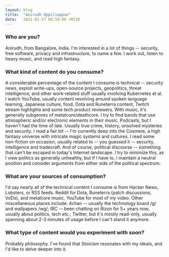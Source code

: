 ```yaml
---
layout: blog
title:  "Anirudh Oppiliappan"
date:   2021-02-27 00:50:00 +0530
---
```

### Who are you?
Anirudh, from Bangalore, India. I'm interested in a lot of things -- security, free software, privacy and infrastructure, to name a few. I work out, listen to heavy music, and read high fantasy.

### What kind of content do you consume?
A considerable percentage of the content I consume is technical -- security news, exploit write-ups, open-source projects, geopolitics, threat intelligence, and other work-related stuff usually involving Kubernetes et al. I watch YouTube, usually content revolving around spoken language learning, Japanese culture, food, Dota and Runeterra content, Twitch stream highlights and some tech product reviewers. With music, it's generally subgenres of metalcore/deathcore. I try to find bands that use atmospheric and/or electronic elements in their music. Podcasts, but I haven't had the time of late. Usually true crime, history, unsolved mysteries and security. I read a fair bit -- I'm currently deep into the Cosmere, a high fantasy universe with intricate magic systems and cultures. I read some non-fiction on occasion, usually related to -- you guessed it -- security, intelligence and tradecraft. And of course, political discourse -- something that can't be escaped in today's Internet landscape. I try to minimize this, as I view politics as generally unhealthy, but if I have to, I maintain a neutral position and consider arguments from either side of the political spectrum.

### What are your sources of consumption?
I'd say nearly all of the technical content I consume is from Hacker News, Lobsters, or RSS feeds. Reddit for Dota, Runeterra (patch discussions, VoDs), and metalcore music. YouTube for most of my video. Other miscellaneous places include: 4chan -- usually the technology board /g/ and wallpapers /wg/; IRC -- been chatting on Rizon for 5+ years now, usually about politics, tech etc.; Twitter, but it's mostly read-only, usually spanning about 2-3 minutes of usage before I can't stand it anymore.

### What type of content would you experiment with soon?
Probably philosophy. I've found that Stoicism resonates with my ideals, and I'd like to delve deeper into it.